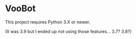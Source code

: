 # VooBot

This project requires Python 3.X or newer.

(It was 3.9 but I ended up not using those features... 3.7? 3.8?)
